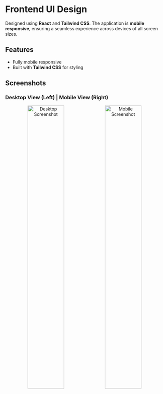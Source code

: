 # Frontend UI Design

Designed using **React** and **Tailwind CSS**. The application is **mobile responsive**, ensuring a seamless experience across devices of all screen sizes.

## Features
- Fully mobile responsive
- Built with **Tailwind CSS** for styling

## Screenshots

### Desktop View (Left) | Mobile View (Right)

<p align="center">
  <img src="./screenshots/desktop-screenshot.png" alt="Desktop Screenshot" width="48%" />
  <img src="./screenshots/mobile-screenshot.png" alt="Mobile Screenshot" width="48%" />
</p>

